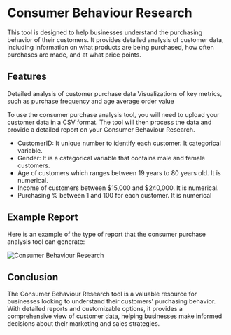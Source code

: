 # Consumer Behaviour Research

This tool is designed to help businesses understand the purchasing behavior of their customers. 
It provides detailed analysis of customer data, including information on what products are being purchased, how often purchases are made, and at what price points.

## Features
Detailed analysis of customer purchase data
Visualizations of key metrics, such as purchase frequency and age average order value

To use the consumer purchase analysis tool, you will need to upload your customer data in a CSV format. The tool will then process the data and provide a detailed report on your Consumer Behaviour Research.


* CustomerID: It unique number to identify each customer. It categorical variable.
* Gender: It is a categorical variable that contains male and female customers.
* Age of customers which ranges between 19 years to 80 years old. It is numerical.
* Income of customers between $15,000 and $240,000. It is numerical.
* Purchasing % between 1 and 100 for each customer. It is numerical

## Example Report
Here is an example of the type of report that the consumer purchase analysis tool can generate:

![Consumer Behaviour Research](C:\Users\muski\Desktop\Monday02\Report.jpg)


## Conclusion
The Consumer Behaviour Research tool is a valuable resource for businesses looking to understand their customers' purchasing behavior. With detailed reports and customizable options, it provides a comprehensive view of customer data, helping businesses make informed decisions about their marketing and sales strategies.